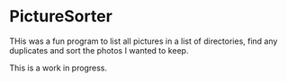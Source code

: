 # PictureSorter
THis was a fun program to list all pictures in a list of directories, find any duplicates and
sort the photos I wanted to keep. 

This is a work in progress. 